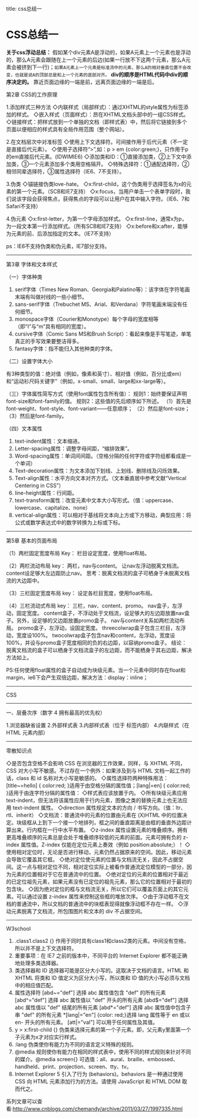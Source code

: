 title: css总结一 

#  CSS总结一 
**关于css浮动总结：**
假如某个div元素A是浮动的，如果A元素上一个元素也是浮动的，那么A元素会跟随在上一个元素的后边(如果一行放不下这两个元素，那么A元素会被挤到下一行)；` 如果A元素上一个元素是标准流中的元素，那么A的相对垂直位置不会改变，也就是说A的顶部总是和上一个元素的底部对齐。 `
**div的顺序是HTML代码中div的顺序决定的。**
靠近页面边缘的一端是前，远离页面边缘的一端是后。


第2章 CSS的工作原理

1.添加样式三种方法
◇内联样式（局部样式）：通过XHTML的style属性为标签添加的样式。
◇嵌入样式（页面样式）：昂在XHTML文档头部中的一组CSS样式。
◇链接样式：把样式放到一个单独的文档（即样式表）中，然后将它链接到多个页面以便相应的样式具有全局作用范围（整个网站）。

2.在文档层次中对准标签
◇使用上下文选择符。可间接作用于后代元素（不一定是直接后代元素）。
◇使用子选择符“>”,如：p > em {color:green;}，只作用于p的em直接后代元素。(IDWIMIE6)
◇添加类和ID：①直接添加类，②上下文中添加类，③一个元素添加多个类用空格隔开。
◇特殊选择符：①通配选择符，②相邻同辈选择符，③属性选择符（IE6、7不支持）。

3.伪类
◇锚链接伪类love-hate。
◇x:first-child，这个伪类用于选择签名为x的元素的第一个元素。（SCB和IE7支持）
◇x:focus，当用户单击一个表单字段时，我们说该字段会获得焦点，获得焦点的字段可以让用户在其中输入字符。（IE6、7和Safari不支持）

4.伪元素
◇x:first-letter，为第一个字母添加样式。
◇x:first-line，通常x为p，为一段文本第一行添加样式。（所有SCB和IE7支持）
◇x:before和x:after，能够为元素的前、后添加指定的文本。（IE7不支持）

ps：IE6不支持伪类和伪元素，IE7部分支持。

---------------------------------------------------------------------------------------

第3章 字体和文本样式

（一）字体种类

1. serif字体（Times New Roman、Georgia和Palatino等）：该字体在字符笔画末端有叫做衬线的一些小细节。
2. sans-serif字体（Trebuchet MS、Arial、和Verdana）字符笔画末端没有任何细节。
3. monospace字体（Courier和Monotype）每个字母的宽度相等（即“I”与“m”具有相同的宽度）。
4. cursive字体（Comic Sans MS和Brush Script）：看起来像是手写笔迹，单笔真正的手写效果要整洁得多。
5. fantasy字体：指不能归入其他种类的字体。

（二）设置字体大小

有3种类型的值：绝对值（例如，像素和英寸）、相对值（例如，百分比或em）和“运动衫尺码关键字”（例如，x-small、small、large和xx-large等）。

（三）字体属性简写方式（使用font属性包含所有值）：
    规则1：始终要保证声明font-size和font-family的值。
    规则2：这些值的先后顺序如下所述。
        （1）首先是font-weight、font-style、font-variant——任意顺序；
        （2）然后是font-size；
        （3）然后是font-family。

（四）文本属性
1. text-indent属性：文本缩进。
2. Letter-spacing属性：调整字母间距，“缩排效果”。
3. Word-spacing属性：单词间间距。（空格分隔的任何字符或字符组都看成是一个单词）
4. Text-decoration属性：为文本添加下划线、上划线、删除线及闪烁效果。
5. Text-align属性：水平方向文本对齐方式。（文本垂直居中参考文献“Vertical Centering in CSS”）
6. line-height属性：行间距。
7. text-transform属性：改变元素中文本大小写形式。（值：uppercase、lowercase、capitalize、none）
8. vertical-align属性：可以相对于基线将文本向上方或下方移动，典型应用：将公式或数学表达式中的数字转换为上标或下标。

---------------------------------------------------------------------------------------

第5章 基本的页面布局

（1）两栏固定宽度布局
    Key：
    栏目设定宽度，使用float布局。

（2）两栏流动布局
    key：
    两栏，nav与content。
    让nav左浮动脱离文档流。
     content设足够大左边距防止nav。
    思考：脱离文档流的盒子可栖身于未脱离文档流的大边距中。

（3）三栏固定宽度布局
    key：
    设定各栏目宽度，使用float布局。

（4）三栏流动式布局
    key：
    三栏，nav、content、promo。
    nav盒子，左浮动，固定宽度。
    content盒子，不浮动处于文档流，设足够大的左边距放置nav盒子。另外，设足够的又边距放置promo盒子。
    nav与content关系如两栏流动布局。
    promo盒子，左浮动，设固定宽度。
    threecolwrap盒子包含三栏目，左浮动，宽度设100%。
    twocolwrap盒子包含nav和content，左浮动，宽度设100%，并设与promo盒子宽度相同的负的右边距，以容纳promo盒子。
    结论：脱离文档流的盒子可以栖身于文档流盒子的左边距，而不能栖身于其右边距，解决方法如上。

PS:任何使用float属性的盒子自动成为块级元素。当一个元素中同时存在float和margin，ie6下会产生双倍边距，解决方法：display：inline；

---------------------------------------------------------------------------------------

CSS

---------------------------------------------------------------------------------------

一、层叠次序（数字 4 拥有最高的优先权）

1.浏览器缺省设置
2.外部样式表
3.内部样式表（位于 <head> 标签内部）
4.内联样式（在 HTML 元素内部）

---------------------------------------------------------------------------------------

零散知识点

◇是否包含空格不会影响 CSS 在浏览器的工作效果，同样，与 XHTML 不同，CSS 对大小写不敏感。不过存在一个例外：如果涉及到与 HTML 文档一起工作的话，class 和 id 名称对大小写是敏感的。
◇属性选择符两种特殊用法：[title~=hello] { color:red; }适用于由空格分隔的属性值；[lang|=en] { color:red; }适用于由连字符分隔的属性值：
◇样式表应该放置于<head></head>内。
◇所有块级元素应用 text-indent，但无法将该属性应用于行内元素，图像之类的替换元素上也无法应用 text-indent 属性。
◇direction 属性规定文本的方向 / 书写方向。（值：ltr、rtl、inherit）
◇文档流：普通流中的元素的位置由元素在 (X)HTML 中的位置决定。块级框从上到下一个接一个地排列，框之间的垂直距离是由框的垂直外边距计算出来。行内框在一行中水平布置。
◇z-index 属性设置元素的堆叠顺序。拥有更高堆叠顺序的元素总是会处于堆叠顺序较低的元素的前面。元素可拥有负的 z-index 属性值。Z-index 仅能在定位元素上奏效（例如 position:absolute;）！
◇使用相对定位时，无论是否进行移动，元素仍然占据原来的空间。因此，移动元素会导致它覆盖其它框。
◇绝对定位使元素的位置与文档流无关，因此不占据空间。这一点与相对定位不同，相对定位实际上被看作普通流定位模型的一部分，因为元素的位置相对于它在普通流中的位置。
◇绝对定位的元素的位置相对于最近的已定位祖先元素，如果元素没有已定位的祖先元素，那么它的位置相对于最初的包含块。
◇因为绝对定位的框与文档流无关，所以它们可以覆盖页面上的其它元素。可以通过设置 z-index 属性来控制这些框的堆放次序。
◇由于浮动框不在文档的普通流中，所以文档的普通流中的块框表现得就像浮动框不存在一样。
◇浮动元素脱离了文档流，所包围图片和文本的 div 不占据空间。

---------------------------------------------------------------------------------------

W3school

1. .class1.class2 {} 作用于同时具有class1和class2类的元素。中间没有空格，所以并不是上下文选择符。
2. 重要事项：在 IE7 之前的版本中，不同平台的 Internet Explorer 都不能正确地处理多类选择器。
3. 类选择器和 ID 选择器可能是区分大小写的。这取决于文档的语言。HTML 和 XHTML 将类和 ID 值定义为区分大小写，所以类和 ID 值的大小写必须与文档中的相应值匹配。
4. 属性选择符
[abd~="def"] 选择 abc 属性值包含 "def" 的所有元素
[abd^="def"] 选择 abc 属性值以 "def" 开头的所有元素
[abd$="def"] 选择 abc 属性值以 "def" 结尾的所有元素
[abd*="def"] 选择 abc 属性值中包含子串 "def" 的所有元素
*[lang|="en"] {color: red;}选择 lang 属性等于 en 或以 en- 开头的所有元素。
[att|="val"] 可以用于任何属性及其值。
5. y > x:first-child {} 伪类来选择元素的第一个子元素。即，父元素y里面第一个子元素为x才对应实行样式。
6. :lang 伪类使你有能力为不同的语言定义特殊的规则。
7. @media 规则使你有能力在相同的样式表中，使用不同的样式规则来针对不同的媒介。@media screen{} 可选值：all、aural、braille、embossed、handheld、print、projection、screen、tty、tv。
8. Internet Explorer 5 引入了行为 (behaviors)。behaviors 是一种通过使用 CSS 向 HTML 元素添加行为的方法。请使用 JavaScript 和 HTML DOM 取而代之。

系列文章可以查看:http://www.cnblogs.com/chemandy/archive/2011/03/27/1997335.html